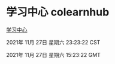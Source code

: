 # 学习中心 colearnhub
[学习中心](http://59.174.24.190:56308/colearnhub/)

2021年 11月 27日 星期六 23:23:22 CST

2021年 11月 27日 星期六 15:23:22 GMT
